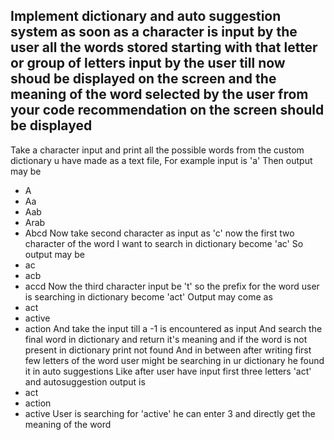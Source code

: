 ## Implement dictionary and auto suggestion system as soon as a character is input by the user all the words stored starting with that letter or group of letters input by the user till	now shoud be displayed on the screen and the meaning of the word selected by the user from your code recommendation on the screen should be displayed


Take a character input and print all the possible words from the custom dictionary u have made as a text file, 
For example input is 'a'
Then output may be
- A
- Aa
- Aab
- Arab
- Abcd
Now take second character as input as 'c' now the first two character of the word I want to search in dictionary become 'ac'
So output may be 
- ac
- acb
- accd
Now the third character input be 't' so the prefix for the word user is searching in dictionary become 'act'
Output may come as
- act
- active
- action 
And take the input till a -1 is encountered as input
And search the final word in dictionary and return it's meaning and if the word is not present in dictionary print not found
And in between after writing first few letters of the word user might be searching in ur dictionary he found it in auto suggestions 
Like after user have input first three letters 'act' and autosuggestion output is 
- act
- action
- active
User is searching for 'active' he can enter 3 and directly get the meaning of the word

